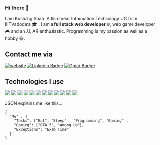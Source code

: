 ### Hi there 👋
I am Kushang Shah. A third year Information Technology UG from IIITVadodara :mortar_board: . I am a **full stack web developer** 🌐, web game developer :video_game: and an AI, AR enthusiastic. Programming is my passion as well as a hobby :smiley:. 
<!--
**Kelta-King/Kelta-King** is a ✨ _special_ ✨ repository because its `README.md` (this file) appears on your GitHub profile.
-->
## Contact me via
[![website](https://img.shields.io/badge/-Website-2bbc8a?style=for-the-badge&logo=firefox&color=2196F3&logoColor=white)](http://keltaking.tk/)
[![Linkedin Badge](https://img.shields.io/badge/-LinkedIn-blue?style=for-the-badge&logo=Linkedin&logoColor=white&link=https://in.linkedin.com/in/kushang-shah-85a250181)](https://https://in.linkedin.com/in/kushang-shah-85a250181)
[![Gmail Badge](https://img.shields.io/badge/-Gmail-c14438?style=for-the-badge&logo=Gmail&logoColor=white&link=mailto:webdeveloperkelta@gmail.com)](mailto:webdeveloperkelta@gmail.com)

## Technologies I use

![](https://img.shields.io/badge/Code-JavaScript-informational?style=for-the-badge&logo=javascript&color=yellow)
![](https://img.shields.io/badge/Code-php-informational?style=for-the-badge&logo=php&color=787CB5)
![](https://img.shields.io/badge/Code-Java-informational?style=for-the-badge&logo=java&color=red)
![](https://img.shields.io/badge/Code-NodeJS-informational?style=for-the-badge&logo=node&color=3C873A)
![](https://img.shields.io/badge/Code-npm-informational?style=for-the-badge&logo=npm&color=CC3534)
![](https://img.shields.io/badge/Code-express-informational?style=for-the-badge&logo=express&color=white)
![](https://img.shields.io/badge/Code-ReactJS-informational?style=for-the-badge&logo=react&color=61dbfb)
![](https://img.shields.io/badge/Code-CS-informational?style=for-the-badge&logo=csharp&color=8A2BE2)
![](https://img.shields.io/badge/Code-Bootstrap-563D7C?style=for-the-badge&logo=bootstrap&color=553c7b)
![](https://img.shields.io/badge/Tools-Git-informational?style=for-the-badge&logo=git&logoColor=white&color=2bbc8a)
![](https://img.shields.io/badge/Tools-Github-informational?style=for-the-badge&logo=github&logoColor=white&color=black)
![](https://img.shields.io/badge/Database-MySQL-informational?style=for-the-badge&logo=mysql&logoColor=white&color=f29111)

JSON explains me like this...
```
{
  "Me" : {
    "Tasks": ["Eat", "Sleep" , "Programming", "Gaming"],
    "Gaming": ["GTA 5", "Among Us"],
    "Exceptions": "Exam Time"
  }
}
```
